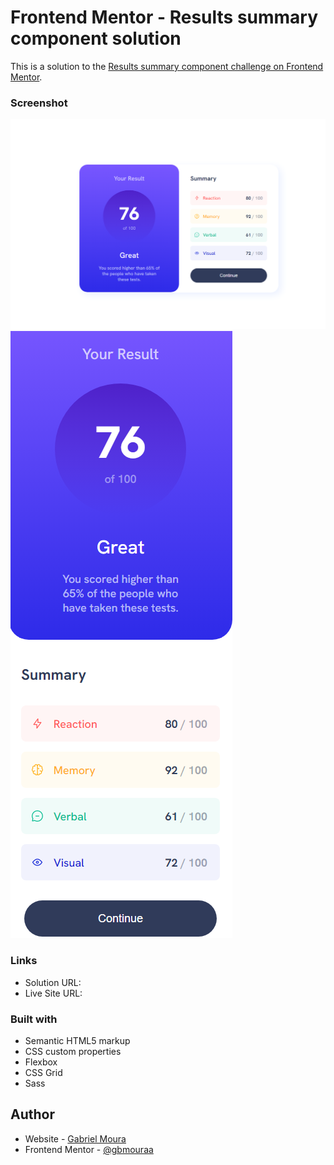 # Frontend Mentor - Results summary component solution

This is a solution to the [Results summary component challenge on Frontend Mentor](https://www.frontendmentor.io/challenges/results-summary-component-CE_K6s0maV).  

### Screenshot

![](./assets/images/screenshot/desktop.png)
![](./assets/images/screenshot/mobile.png)


### Links

- Solution URL: [](https://your-solution-url.com)
- Live Site URL: [](https://your-live-site-url.com)

### Built with

- Semantic HTML5 markup
- CSS custom properties
- Flexbox
- CSS Grid
- Sass

## Author

- Website - [Gabriel Moura](https://www.linkedin.com/in/gabriel-moura-b63382161/)
- Frontend Mentor - [@gbmouraa](https://www.frontendmentor.io/profile/gbmouraa)
